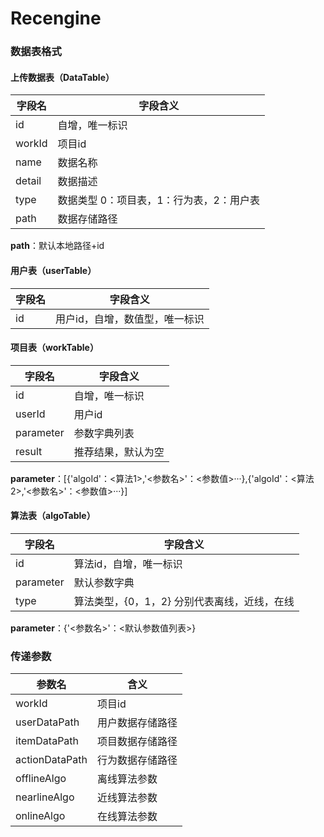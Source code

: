 # Recengine

### 数据表格式
#### 上传数据表（DataTable）
字段名|字段含义
-|-
id|自增，唯一标识
workId|项目id
name|数据名称
detail|数据描述
type|数据类型 0：项目表，1：行为表，2：用户表
path|数据存储路径


**path**：默认本地路径+id

#### 用户表（userTable）
字段名|字段含义
-|--
id|用户id，自增，数值型，唯一标识


#### 项目表（workTable）
字段名|字段含义
-|-
id|自增，唯一标识
userId|用户id
parameter|参数字典列表
result|推荐结果，默认为空


**parameter**：[{'algoId'：<算法1>,'<参数名>'：<参数值>···},{'algoId'：<算法2>,'<参数名>'：<参数值>···}]

#### 算法表（algoTable）
字段名|字段含义
-|-
id|算法id，自增，唯一标识
parameter|默认参数字典
type|算法类型，{0，1，2} 分别代表离线，近线，在线


**parameter**：{'<参数名>'：<默认参数值列表>}

### 传递参数
参数名|含义
-|-
workId|项目id
userDataPath|用户数据存储路径
itemDataPath|项目数据存储路径
actionDataPath|行为数据存储路径
offlineAlgo|离线算法参数
nearlineAlgo|近线算法参数
onlineAlgo|在线算法参数



<!--stackedit_data:
eyJoaXN0b3J5IjpbLTg5MjEwMzkwLDIzOTkzMDMzNSwtMTEyMD
EyODc1MCwxMDQyNjkxMTQ2LDE2OTQ0NDgzMTksLTY0NTg4NzE1
NCwyMDQ4OTE5ODYwXX0=
-->